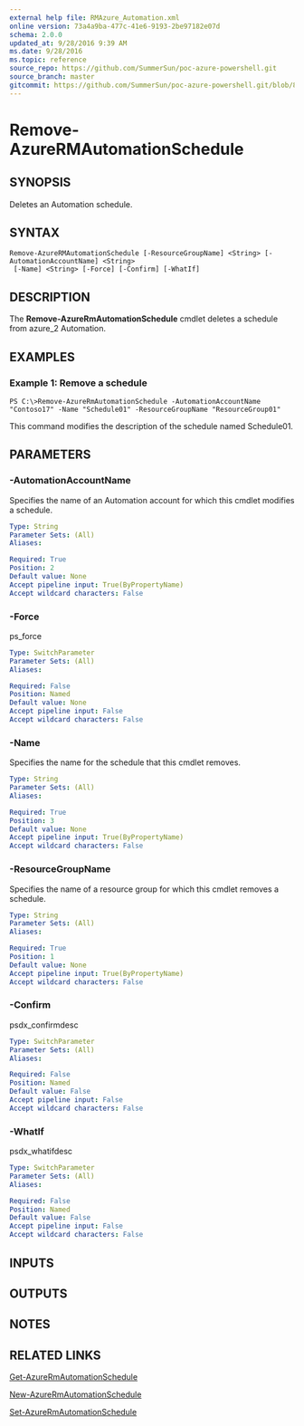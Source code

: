 ```yaml
---
external help file: RMAzure_Automation.xml
online version: 73a4a9ba-477c-41e6-9193-2be97182e07d
schema: 2.0.0
updated_at: 9/28/2016 9:39 AM
ms.date: 9/28/2016
ms.topic: reference
source_repo: https://github.com/SummerSun/poc-azure-powershell.git
source_branch: master
gitcommit: https://github.com/SummerSun/poc-azure-powershell.git/blob/8903b0f1daa01932ac5fa167f377736de2df6709/azureps-cmdlets-docs/Resource%20Manager/Automation%20Cmdlets/v1.0/Remove-AzureRMAutomationSchedule.md
---
```


# Remove-AzureRMAutomationSchedule
## SYNOPSIS
Deletes an Automation schedule.

## SYNTAX

```
Remove-AzureRMAutomationSchedule [-ResourceGroupName] <String> [-AutomationAccountName] <String>
 [-Name] <String> [-Force] [-Confirm] [-WhatIf]
```

## DESCRIPTION
The **Remove-AzureRmAutomationSchedule** cmdlet deletes a schedule from azure_2 Automation.

## EXAMPLES

### Example 1: Remove a schedule
```
PS C:\>Remove-AzureRmAutomationSchedule -AutomationAccountName "Contoso17" -Name "Schedule01" -ResourceGroupName "ResourceGroup01"
```

This command modifies the description of the schedule named Schedule01.

## PARAMETERS

### -AutomationAccountName
Specifies the name of an Automation account for which this cmdlet modifies a schedule.

```yaml
Type: String
Parameter Sets: (All)
Aliases: 

Required: True
Position: 2
Default value: None
Accept pipeline input: True(ByPropertyName)
Accept wildcard characters: False
```

### -Force
ps_force

```yaml
Type: SwitchParameter
Parameter Sets: (All)
Aliases: 

Required: False
Position: Named
Default value: None
Accept pipeline input: False
Accept wildcard characters: False
```

### -Name
Specifies the name for the schedule that this cmdlet removes.

```yaml
Type: String
Parameter Sets: (All)
Aliases: 

Required: True
Position: 3
Default value: None
Accept pipeline input: True(ByPropertyName)
Accept wildcard characters: False
```

### -ResourceGroupName
Specifies the name of a resource group for which this cmdlet removes a schedule.

```yaml
Type: String
Parameter Sets: (All)
Aliases: 

Required: True
Position: 1
Default value: None
Accept pipeline input: True(ByPropertyName)
Accept wildcard characters: False
```

### -Confirm
psdx_confirmdesc

```yaml
Type: SwitchParameter
Parameter Sets: (All)
Aliases: 

Required: False
Position: Named
Default value: False
Accept pipeline input: False
Accept wildcard characters: False
```

### -WhatIf
psdx_whatifdesc

```yaml
Type: SwitchParameter
Parameter Sets: (All)
Aliases: 

Required: False
Position: Named
Default value: False
Accept pipeline input: False
Accept wildcard characters: False
```

## INPUTS

## OUTPUTS

## NOTES

## RELATED LINKS

[Get-AzureRmAutomationSchedule](73a4a9ba-477c-41e6-9193-2be97182e07d)

[New-AzureRmAutomationSchedule](36c11dd3-5843-49d2-8baa-9f5aa737d345)

[Set-AzureRmAutomationSchedule](2d34dc26-ead0-49f0-9e1a-9d4a81712616)

